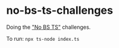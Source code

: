 # no-bs-ts-challenges
Doing the ["No BS TS"](https://www.youtube.com/watch?v=GsRnExrC89A&list=PLNqp92_EXZBJYFrpEzdO2EapvU0GOJ09n&index=5) challenges.

To run: `npx ts-node index.ts`